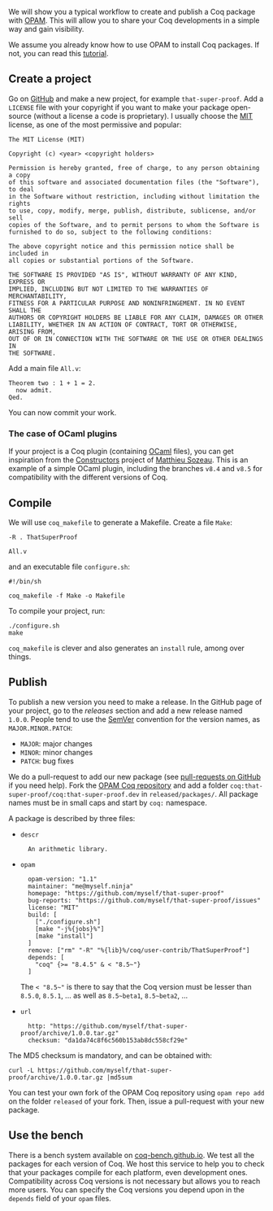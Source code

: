 We will show you a typical workflow to create and publish a Coq package with [OPAM](http://opam.ocamlpro.com/). This will allow you to share your Coq developments in a simple way and gain visibility.

We assume you already know how to use OPAM to install Coq packages. If not, you can read this [tutorial](http://coq-blog.clarus.me/use-opam-for-coq.html).

## Create a project
Go on [GitHub](https://github.com/) and make a new project, for example `that-super-proof`. Add a `LICENSE` file with your copyright if you want to make your package open-source (without a license a code is proprietary). I usually choose the [MIT](http://opensource.org/licenses/MIT) license, as one of the most permissive and popular:

    The MIT License (MIT)

    Copyright (c) <year> <copyright holders>

    Permission is hereby granted, free of charge, to any person obtaining a copy
    of this software and associated documentation files (the "Software"), to deal
    in the Software without restriction, including without limitation the rights
    to use, copy, modify, merge, publish, distribute, sublicense, and/or sell
    copies of the Software, and to permit persons to whom the Software is
    furnished to do so, subject to the following conditions:

    The above copyright notice and this permission notice shall be included in
    all copies or substantial portions of the Software.

    THE SOFTWARE IS PROVIDED "AS IS", WITHOUT WARRANTY OF ANY KIND, EXPRESS OR
    IMPLIED, INCLUDING BUT NOT LIMITED TO THE WARRANTIES OF MERCHANTABILITY,
    FITNESS FOR A PARTICULAR PURPOSE AND NONINFRINGEMENT. IN NO EVENT SHALL THE
    AUTHORS OR COPYRIGHT HOLDERS BE LIABLE FOR ANY CLAIM, DAMAGES OR OTHER
    LIABILITY, WHETHER IN AN ACTION OF CONTRACT, TORT OR OTHERWISE, ARISING FROM,
    OUT OF OR IN CONNECTION WITH THE SOFTWARE OR THE USE OR OTHER DEALINGS IN
    THE SOFTWARE.

Add a main file `All.v`:

    Theorem two : 1 + 1 = 2.
      now admit.
    Qed.

You can now commit your work.

### The case of OCaml plugins
If your project is a Coq plugin (containing [OCaml](https://ocaml.org/) files), you can get inspiration from the [Constructors](https://github.com/mattam82/Constructors) project of [Matthieu Sozeau](http://www.pps.univ-paris-diderot.fr/~sozeau/). This is an example of a simple OCaml plugin, including the branches `v8.4` and `v8.5` for compatibility with the different versions of Coq.

## Compile
We will use `coq_makefile` to generate a Makefile. Create a file `Make`:

    -R . ThatSuperProof

    All.v

and an executable file `configure.sh`:

    #!/bin/sh

    coq_makefile -f Make -o Makefile

To compile your project, run:

    ./configure.sh
    make

`coq_makefile` is clever and also generates an `install` rule, among over things.

## Publish
To publish a new version you need to make a release. In the GitHub page of your project, go to the *releases* section and add a new release named `1.0.0`. People tend to use the [SemVer](http://semver.org/) convention for the version names, as `MAJOR.MINOR.PATCH`:

* `MAJOR`: major changes
* `MINOR`: minor changes
* `PATCH`: bug fixes

We do a pull-request to add our new package (see [pull-requests on GitHub](https://help.github.com/articles/using-pull-requests/) if you need help). Fork the [OPAM Coq repository](https://github.com/coq/opam-coq-archive) and add a folder `coq:that-super-proof/coq:that-super-proof.dev` in `released/packages/`. All package names must be in small caps and start by `coq:` namespace.

A package is described by three files:

* `descr`

        An arithmetic library.

* `opam`

        opam-version: "1.1"
        maintainer: "me@myself.ninja"
        homepage: "https://github.com/myself/that-super-proof"
        bug-reports: "https://github.com/myself/that-super-proof/issues"
        license: "MIT"
        build: [
          ["./configure.sh"]
          [make "-j%{jobs}%"]
          [make "install"]
        ]
        remove: ["rm" "-R" "%{lib}%/coq/user-contrib/ThatSuperProof"]
        depends: [
          "coq" {>= "8.4.5" & < "8.5~"}
        ]

  The `< "8.5~"` is there to say that the Coq version must be lesser than `8.5.0`, `8.5.1`, ... as well as `8.5~beta1`, `8.5~beta2`, ...

* `url`

        http: "https://github.com/myself/that-super-proof/archive/1.0.0.tar.gz"
        checksum: "da1da74c8f6c560b153ab8dc558cf29e"

The MD5 checksum is mandatory, and can be obtained with:

    curl -L https://github.com/myself/that-super-proof/archive/1.0.0.tar.gz |md5sum

You can test your own fork of the OPAM Coq repository using `opam repo add` on the folder `released` of your fork. Then, issue a pull-request with your new package.

## Use the bench
There is a bench system available on [coq-bench.github.io](http://coq-bench.github.io/). We test all the packages for each version of Coq. We host this service to help you to check that your packages compile for each platform, even development ones. Compatibility across Coq versions is not necessary but allows you to reach more users. You can specify the Coq versions you depend upon in the `depends` field of your `opam` files.
